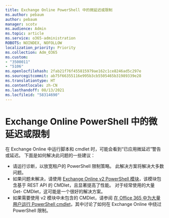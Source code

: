 ```yaml
---
title: Exchange Online PowerShell 中的微延迟或限制
ms.author: pebaum
author: pebaum
manager: scotv
ms.audience: Admin
ms.topic: article
ms.service: o365-administration
ROBOTS: NOINDEX, NOFOLLOW
localization_priority: Priority
ms.collection: Adm_O365
ms.custom:
- "3500011"
- "5106"
ms.openlocfilehash: 2fab21f76f455815979ae162c1ce8246ad5c297e
ms.sourcegitcommit: ab75f66355116e995b3cb5505465b31989339e28
ms.translationtype: HT
ms.contentlocale: zh-CN
ms.lasthandoff: 08/13/2021
ms.locfileid: "58314690"
---
```

# <a name="micro-delays-or-throttling-in-exchange-online-powershell"></a>Exchange Online PowerShell 中的微延迟或限制

在 Exchange Online 中运行脚本和 cmdlet 时，可能会看到“已应用微延迟”警告或延迟。 下面是如何解决此问题的一些建议：

- 请运行诊断，以放宽租户的 PowerShell 限制策略。 此解决方案将解决大多数问题。
- 如果问题未解决，请使用 [Exchange Online v2 PowerShell 模块](https://docs.microsoft.com/powershell/exchange/exchange-online/exchange-online-powershell-v2/exchange-online-powershell-v2?view=exchange-ps&preserve-view=true)，该模块包含基于 REST API 的 CMDlet，且显著提高了性能。 对于经常使用的大量 Get- CMDlet，这可能是一个很好的解决方案。
- 如果需要使用 v2 模块中未包含的 CMDlet，请参阅 [在 Office 365 中为大量用户运行 PowerShell cmdlet](https://techcommunity.microsoft.com/t5/exchange-team-blog/updated-running-powershell-cmdlets-for-large-numbers-of-users-in/ba-p/1000628#)，其中讨论了如何在 Exchange Online 中绕过 PowerShell 限制。
